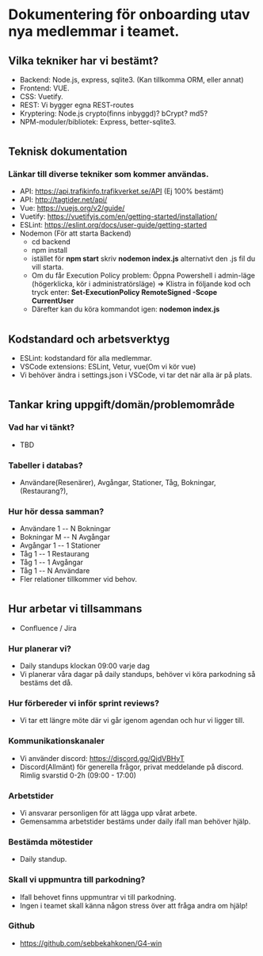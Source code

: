 # Dokumentering för onboarding utav nya medlemmar i teamet.

## Vilka tekniker har vi bestämt?
- Backend: Node.js, express, sqlite3. (Kan tillkomma ORM, eller annat)
- Frontend: VUE.
- CSS: Vuetify.
- REST: Vi bygger egna REST-routes
- Kryptering: Node.js crypto(finns inbyggd)? bCrypt? md5? 
- NPM-moduler/bibliotek: Express, better-sqlite3.

#
## Teknisk dokumentation
### Länkar till diverse tekniker som kommer användas.
- API: https://api.trafikinfo.trafikverket.se/API (Ej 100% bestämt)
- API: http://tagtider.net/api/
- Vue: https://vuejs.org/v2/guide/
- Vuetify: https://vuetifyjs.com/en/getting-started/installation/
- ESLint: https://eslint.org/docs/user-guide/getting-started
- Nodemon (För att starta Backend)
    * cd backend 
    * npm install
    * istället för **npm start** skriv **nodemon index.js** alternativt den .js fil du vill starta.
    * Om du får Execution Policy problem: Öppna Powershell i admin-läge (högerklicka, kör i administratörsläge) => Klistra in följande kod och tryck enter: **Set-ExecutionPolicy RemoteSigned -Scope CurrentUser**
    * Därefter kan du köra kommandot igen: **nodemon index.js**

# 
## Kodstandard och arbetsverktyg
- ESLint: kodstandard för alla medlemmar.
- VSCode extensions: ESLint, Vetur, vue(Om vi kör vue)
- Vi behöver ändra i settings.json i VSCode, vi tar det när alla är på plats.

#
## Tankar kring uppgift/domän/problemområde
### Vad har vi tänkt?
- TBD
### Tabeller i databas?
- Användare(Resenärer), Avgångar, Stationer, Tåg, Bokningar, (Restaurang?),
### Hur hör dessa samman?
- Användare 1 -- N Bokningar
- Bokningar M -- N Avgångar
- Avgångar 1 -- 1 Stationer
- Tåg 1 -- 1 Restaurang
- Tåg 1 -- 1 Avgångar
- Tåg 1 -- N Användare
- Fler relationer tillkommer vid behov.

# 
## Hur arbetar vi tillsammans
- Confluence / Jira
### Hur planerar vi?
- Daily standups klockan 09:00 varje dag
- Vi planerar våra dagar på daily standups, behöver vi köra parkodning så bestäms det då.
### Hur förbereder vi inför sprint reviews?
- Vi tar ett längre möte där vi går igenom agendan och hur vi ligger till.
### Kommunikationskanaler
- Vi använder discord: https://discord.gg/QjdVBHyT
- Discord(Allmänt) för generella frågor, privat meddelande på discord. Rimlig svarstid 0-2h (09:00 - 17:00)
### Arbetstider
- Vi ansvarar personligen för att lägga upp vårat arbete.
- Gemensamma arbetstider bestäms under daily ifall man behöver hjälp.
### Bestämda mötestider
- Daily standup.
### Skall vi uppmuntra till parkodning?
- Ifall behovet finns uppmuntrar vi till parkodning.
- Ingen i teamet skall känna någon stress över att fråga andra om hjälp!
### Github
- https://github.com/sebbekahkonen/G4-win
